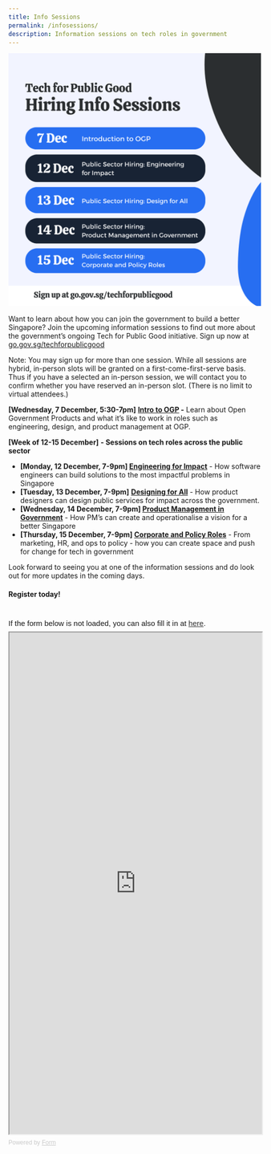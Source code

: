 ```yaml
---
title: Info Sessions
permalink: /infosessions/
description: Information sessions on tech roles in government
---
```

![infosessions](/images/infosessions.png) 

Want to learn about how you can join the government to build a better Singapore? Join the upcoming information sessions to find out more about the government’s ongoing Tech for Public Good initiative. Sign up now at [go.gov.sg/techforpublicgood](https://go.gov.sg/techforpublicgood)

Note: You may sign up for more than one session. While all sessions are hybrid, in-person slots will be granted on a first-come-first-serve basis. Thus if you have a selected an in-person session, we will contact you to confirm whether you have reserved an in-person slot. (There is no limit to virtual attendees.)


**\[Wednesday, 7 December, 5:30-7pm\]** **[Intro to OGP](https://go.gov.sg/techforpublicgood) \-** Learn about Open Government Products and what it’s like to work in roles such as engineering, design, and product management at OGP.

**\[Week of 12-15 December\]** **\- Sessions on tech roles across the public sector**

*   **\[Monday, 12 December, 7-9pm\] [Engineering for Impact](https://go.gov.sg/techforpublicgood)** \- How software engineers can build solutions to the most impactful problems in Singapore
*   **\[Tuesday, 13 December, 7-9pm\]** **[Designing for All](https://go.gov.sg/techforpublicgood)** \- How product designers can design public services for impact across the government.
*   **\[Wednesday, 14 December, 7-9pm\] [Product Management in Government](https://go.gov.sg/techforpublicgood)** \- How PM’s can create and operationalise a vision for a better Singapore
*   **\[Thursday, 15 December, 7-9pm\] [Corporate and Policy Roles](https://go.gov.sg/techforpublicgood)** \- From marketing, HR, and ops to policy - how you can create space and push for change for tech in government

Look forward to seeing you at one of the information sessions and do look out for more updates in the coming days.


#### Register today!
<br> 
<div
  style="
    font-family: Sans-Serif;
    font-size: 15px;
    color: #000;
    opacity: 0.9;
    padding-top: 5px;
    padding-bottom: 8px;
  "
>
  If the form below is not loaded, you can also fill it in at
  <a href="https://form.gov.sg/6385d58c3cc4d700128fb5d1">here</a>.
</div>

<!-- Change the width and height values to suit you best -->
<iframe
  id="iframe"
  src="https://form.gov.sg/6385d58c3cc4d700128fb5d1"
  style="width: 100%; height: 1000px"
></iframe>

<div
  style="
    font-family: Sans-Serif;
    font-size: 12px;
    color: #999;
    opacity: 0.5;
    padding-top: 5px;
  "
>
  Powered by <a href="https://form.gov.sg" style="color: #999">Form</a>
</div>